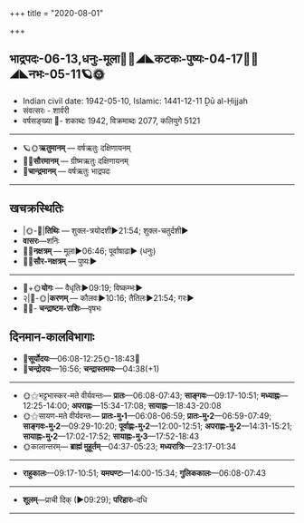 +++
title = "2020-08-01"

+++
## भाद्रपदः-06-13,धनुः-मूला🌛🌌◢◣कटकः-पुष्यः-04-17🌌🌞◢◣नभः-05-11🪐🌞
- Indian civil date: 1942-05-10, Islamic: 1441-12-11 Ḏū al-Ḥijjah
- संवत्सरः - शार्वरी
- वर्षसङ्ख्या 🌛- शकाब्दः 1942, विक्रमाब्दः 2077, कलियुगे 5121
___________________
- 🪐🌞**ऋतुमानम्** — वर्षऋतुः दक्षिणायनम्
- 🌌🌞**सौरमानम्** — ग्रीष्मऋतुः दक्षिणायनम्
- 🌛**चान्द्रमानम्** — वर्षऋतुः भाद्रपदः
___________________


## खचक्रस्थितिः
- |🌞-🌛|**तिथिः** — शुक्ल-त्रयोदशी►21:54; शुक्ल-चतुर्दशी►  
- **वासरः**—शनिः  
- 🌌🌛**नक्षत्रम्** — मूला►06:46; पूर्वाषाढा► (धनुः)  
- 🌌🌞**सौर-नक्षत्रम्** — पुष्यः►  
___________________
- 🌛+🌞**योगः** — वैधृतिः►09:19; विष्कम्भः►  
- २|🌛-🌞|**करणम्** — कौलवः►10:16; तैतिलः►21:54; गरः►  
- 🌌🌛- **चन्द्राष्टम-राशिः**—वृषभः  


## दिनमान-कालविभागाः
- 🌅**सूर्योदयः**—06:08-12:25🌞️-18:43🌇  
- 🌛**चन्द्रोदयः**—16:56; **चन्द्रास्तमयः**—04:38(+1)  
___________________
- 🌞⚝भट्टभास्कर-मते वीर्यवन्तः— **प्रातः**—06:08-07:43; **साङ्गवः**—09:17-10:51; **मध्याह्नः**—12:25-14:00; **अपराह्णः**—15:34-17:08; **सायाह्नः**—18:43-20:08  
- 🌞⚝सायण-मते वीर्यवन्तः— **प्रातः-मु॰1**—06:08-06:59; **प्रातः-मु॰2**—06:59-07:49; **साङ्गवः-मु॰2**—09:29-10:20; **पूर्वाह्णः-मु॰2**—12:00-12:51; **अपराह्णः-मु॰2**—14:31-15:21; **सायाह्नः-मु॰2**—17:02-17:52; **सायाह्नः-मु॰3**—17:52-18:43  
- 🌞कालान्तरम्— **ब्राह्मं मुहूर्तम्**—04:37-05:23; **मध्यरात्रिः**—23:17-01:34  
___________________
- **राहुकालः**—09:17-10:51; **यमघण्टः**—14:00-15:34; **गुलिककालः**—06:08-07:43  
___________________
- **शूलम्**—प्राची दिक् (►09:29); **परिहारः**–दधि  
___________________
